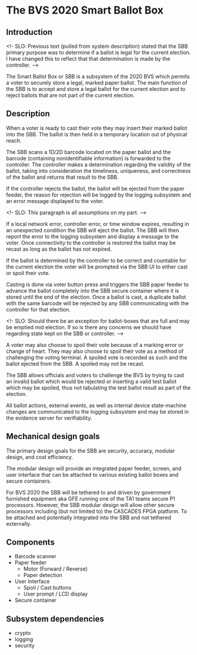 # The BVS 2020 Smart Ballot Box


## Introduction

<!-
SLO: Previous text (pulled from system description) stated that the 
SBB primary purpose was to determine if a ballot is legal for
the current election. I have changed this to reflect that that
determination is made by the controller.
-->

The Smart Ballot Box or SBB is a subsystem of the 2020 BVS which
permits a voter to securely store a legal, marked paper ballot.
The main function of the SBB is to accept and store a legal ballot
for the current election and to reject ballots that are not part of
the current election.


## Description

When a voter is ready to cast their vote they may insert their marked
ballot into the SBB. The ballot is then held in a temporary location
out of physical reach.

The SBB scans a 1D/2D barcode located on the paper ballot and the
barcode (containing nonidentifiable information) is forwarded
to the controller. The controller makes a determination regarding the
validity of the ballot, taking into consideration the timeliness,
uniqueness, and correctness of the ballot and returns that result to
the SBB.

If the controller rejects the ballot, the ballot will be ejected
from the paper feeder, the reason for rejection will be logged by
the logging subsystem and an error message displayed to the voter.

<!-
SLO: This paragraph is all assumptions on my part.
-->

If a local network error, controller error, or time window expires,
resulting in an unexpected condition the SBB will eject the
ballot. The SBB will then report the error to the logging subsystem
and display a message to the voter.  Once connectivity to the 
controller is restored the ballot may be recast as long as the ballot
has not expired.

If the ballot is determined by the controller to be correct and 
countable for the current election the voter will be prompted via
the SBB UI to either cast or spoil their vote.

Casting is done via voter button press and triggers the SBB paper
feeder to advance the ballot completely into the SBB secure container
where it is stored until the end of the election.  Once a ballot is 
cast, a duplicate ballot with the same barcode will be rejected by 
any SBB communicating with the controller for that election.

<!-
SLO: Should there be an exception for ballot-boxes that are full and
may be emptied mid election.  If so is there any concerns we should
have regarding state kept on the SBB or controller.
-->

A voter may also choose to spoil their vote because of a marking error
or change of heart.  They may also choose to spoil their vote as a
method of challenging the voting terminal.  A spoiled vote is recorded
as such and the ballot ejected from the SBB. A spoiled may not be
recast.

The SBB allows officials and voters to challenge the BVS by trying to
cast an invalid ballot which would be rejected or inserting a valid
test ballot which may be spoiled, thus not tabulating the test ballot
result as part of the election.

All ballot actions, external events, as well as internal device
state-machine changes are communicated to the logging subsystem and
may be stored in the evidence server for verifiability.

## Mechanical design goals

The primary design goals for the SBB are security, accuracy,
modular design, and cost efficiency.

The modular design will provide an integrated paper feeder, screen, 
and user interface that can be attached to various existing ballot
boxes and secure containers.

For BVS 2020 the SBB will be tethered to and driven by government
furnished equipment aka GFE running one of the TA1 teams secure P1 
processors.  However, the SBB modular design will allow other secure 
processors including (but not limited to) the CASCADES FPGA platform.
To be attached and potentially integrated into the SBB and not
tethered externally.

## Components
* Barcode scanner
* Paper feeder
  * Motor (Forward / Reverse)
  * Paper detection
* User Interface
  * Spoil / Cast buttons
  * User prompt / LCD display
* Secure container

## Subsystem dependencies
  * crypto
  * logging
  * security


